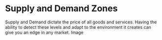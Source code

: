 # Supply and Demand Zones
Supply and Demand dictate the price of all goods and services. Having the ability to detect these levels and adapt to the environment it creates can give you an edge in any market. 
Image
